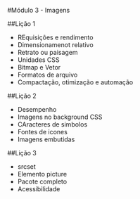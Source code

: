 #Módulo 3 - Imagens

##Lição 1
* REquisições e rendimento
* Dimensionamenot relativo
* Retrato ou paisagem
* Unidades CSS
* Bitmap e Vetor
* Formatos de arquivo
* Compactação, otimização e automação

##Lição 2
* Desempenho
* Imagens no background CSS
* CAracteres de simbolos
* Fontes de icones
* Imagens embutidas

##Lição 3
* srcset
* Elemento picture
* Pacote completo
* Acessibilidade
